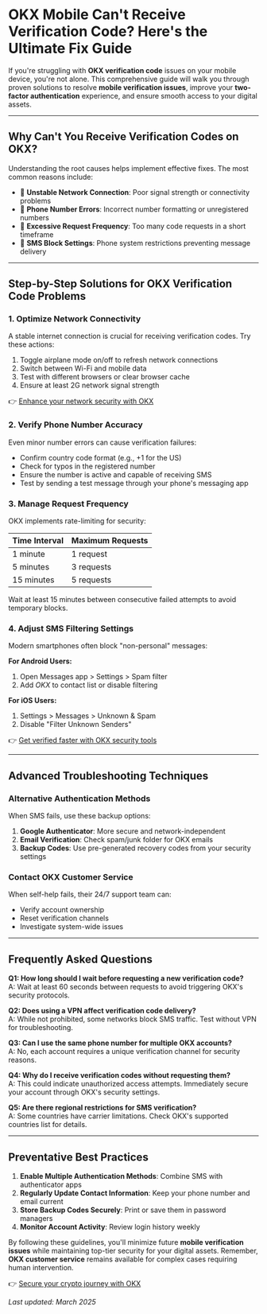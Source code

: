 # OKX Mobile Can't Receive Verification Code? Here's the Ultimate Fix Guide  

If you're struggling with **OKX verification code** issues on your mobile device, you're not alone. This comprehensive guide will walk you through proven solutions to resolve **mobile verification issues**, improve your **two-factor authentication** experience, and ensure smooth access to your digital assets.  

---

## Why Can't You Receive Verification Codes on OKX?  

Understanding the root causes helps implement effective fixes. The most common reasons include:  

- 📶 **Unstable Network Connection**: Poor signal strength or connectivity problems  
- 📱 **Phone Number Errors**: Incorrect number formatting or unregistered numbers  
- 🔁 **Excessive Request Frequency**: Too many code requests in a short timeframe  
- 🛑 **SMS Block Settings**: Phone system restrictions preventing message delivery  

---

## Step-by-Step Solutions for OKX Verification Code Problems  

### 1. Optimize Network Connectivity  

A stable internet connection is crucial for receiving verification codes. Try these actions:  

1. Toggle airplane mode on/off to refresh network connections  
2. Switch between Wi-Fi and mobile data  
3. Test with different browsers or clear browser cache  
4. Ensure at least 2G network signal strength  

👉 [Enhance your network security with OKX](https://bit.ly/okx-bonus)  

### 2. Verify Phone Number Accuracy  

Even minor number errors can cause verification failures:  

- Confirm country code format (e.g., +1 for the US)  
- Check for typos in the registered number  
- Ensure the number is active and capable of receiving SMS  
- Test by sending a test message through your phone's messaging app  

### 3. Manage Request Frequency  

OKX implements rate-limiting for security:  

| Time Interval | Maximum Requests |  
|---------------|------------------|  
| 1 minute      | 1 request        |  
| 5 minutes     | 3 requests       |  
| 15 minutes    | 5 requests       |  

Wait at least 15 minutes between consecutive failed attempts to avoid temporary blocks.  

### 4. Adjust SMS Filtering Settings  

Modern smartphones often block "non-personal" messages:  

**For Android Users:**  
1. Open Messages app > Settings > Spam filter  
2. Add *OKX* to contact list or disable filtering  

**For iOS Users:**  
1. Settings > Messages > Unknown & Spam  
2. Disable "Filter Unknown Senders"  

👉 [Get verified faster with OKX security tools](https://bit.ly/okx-bonus)  

---

## Advanced Troubleshooting Techniques  

### Alternative Authentication Methods  

When SMS fails, use these backup options:  

1. **Google Authenticator**: More secure and network-independent  
2. **Email Verification**: Check spam/junk folder for OKX emails  
3. **Backup Codes**: Use pre-generated recovery codes from your security settings  

### Contact OKX Customer Service  

When self-help fails, their 24/7 support team can:  
- Verify account ownership  
- Reset verification channels  
- Investigate system-wide issues  

---

## Frequently Asked Questions  

**Q1: How long should I wait before requesting a new verification code?**  
A: Wait at least 60 seconds between requests to avoid triggering OKX's security protocols.  

**Q2: Does using a VPN affect verification code delivery?**  
A: While not prohibited, some networks block SMS traffic. Test without VPN for troubleshooting.  

**Q3: Can I use the same phone number for multiple OKX accounts?**  
A: No, each account requires a unique verification channel for security reasons.  

**Q4: Why do I receive verification codes without requesting them?**  
A: This could indicate unauthorized access attempts. Immediately secure your account through OKX's security settings.  

**Q5: Are there regional restrictions for SMS verification?**  
A: Some countries have carrier limitations. Check OKX's supported countries list for details.  

---

## Preventative Best Practices  

1. **Enable Multiple Authentication Methods**: Combine SMS with authenticator apps  
2. **Regularly Update Contact Information**: Keep your phone number and email current  
3. **Store Backup Codes Securely**: Print or save them in password managers  
4. **Monitor Account Activity**: Review login history weekly  

By following these guidelines, you'll minimize future **mobile verification issues** while maintaining top-tier security for your digital assets. Remember, **OKX customer service** remains available for complex cases requiring human intervention.  

👉 [Secure your crypto journey with OKX](https://bit.ly/okx-bonus)  

*Last updated: March 2025*